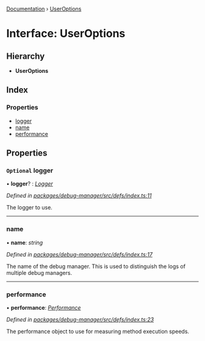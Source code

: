 [Documentation](../README.md) › [UserOptions](useroptions.md)

# Interface: UserOptions

## Hierarchy

* **UserOptions**

## Index

### Properties

* [logger](useroptions.md#optional-logger)
* [name](useroptions.md#name)
* [performance](useroptions.md#performance)

## Properties

### `Optional` logger

• **logger**? : *[Logger](logger.md)*

*Defined in [packages/debug-manager/src/defs/index.ts:11](https://github.com/badbatch/graphql-box/blob/7a747f5/packages/debug-manager/src/defs/index.ts#L11)*

The logger to use.

___

###  name

• **name**: *string*

*Defined in [packages/debug-manager/src/defs/index.ts:17](https://github.com/badbatch/graphql-box/blob/7a747f5/packages/debug-manager/src/defs/index.ts#L17)*

The name of the debug manager. This is used
to distinguish the logs of multiple debug managers.

___

###  performance

• **performance**: *[Performance](performance.md)*

*Defined in [packages/debug-manager/src/defs/index.ts:23](https://github.com/badbatch/graphql-box/blob/7a747f5/packages/debug-manager/src/defs/index.ts#L23)*

The performance object to use for measuring method
execution speeds.
